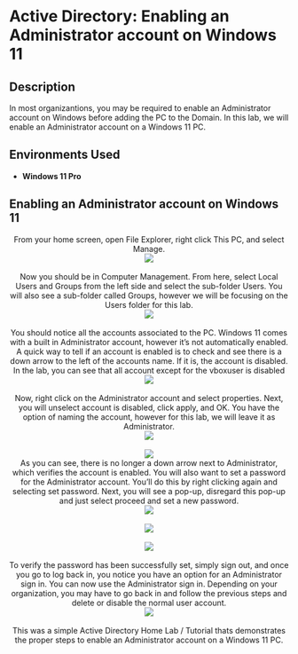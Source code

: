 
<h1>Active Directory: Enabling an Administrator account on Windows 11</h1>



<h2>Description</h2>
In most organizantions, you may be required to enable an Administrator account on Windows before adding the PC to the Domain. In this lab, we will enable an Administrator account on a Windows 11 PC. 
<br />




<h2>Environments Used </h2>

- <b>Windows 11 Pro</b> 

<h2> Enabling an Administrator account on Windows 11 </h2>

<p align="center">
From your home screen, open File Explorer, right click This PC, and select Manage.<br/>
<img src="https://github.com/Rastallworth1/Enabling-an-Administrator-account-on-Windows-11/blob/main/Screenshot%201.png"/>
<br />


<br />
Now you should be in Computer Management. From here, select Local Users and Groups from the left side and select the sub-folder Users. You will also see a sub-folder called Groups, however we will be focusing on the Users folder for this lab.<br/>
<img src="https://github.com/Rastallworth1/Enabling-an-Administrator-account-on-Windows-11/blob/main/Screenshot%202.png"/>
<br />


<br />
You should notice all the accounts associated to the PC. Windows 11 comes with a built in Administrator account, however it’s not automatically enabled. A quick way to tell if an account is enabled is to check and see there is a down arrow to the left of the accounts name. If it is, the account is disabled. In the lab, you can see that all account except for the vboxuser is disabled <br/>
<img src="https://github.com/Rastallworth1/Enabling-an-Administrator-account-on-Windows-11/blob/main/Screenshot%203.png"/>
<br />


<br />
Now, right click on the Administrator account and select properties. Next, you will unselect account is disabled, click apply, and OK. You have the option of naming the account, however for this lab, we will leave it as Administrator. <br/>
<img src="https://github.com/Rastallworth1/Enabling-an-Administrator-account-on-Windows-11/blob/main/Screenshot%204%20pt%201.png"/>
<br />
<br /><img src="https://github.com/Rastallworth1/Enabling-an-Administrator-account-on-Windows-11/blob/main/Screenshot%204%20pt%202.png"
<br/>




<br />
As you can see, there is no longer a down arrow next to Administrator, which verifies the account is enabled. You will also want to set a password for the Administrator account. You’ll do this by right clicking again and selecting set password. Next, you will see a pop-up, disregard this pop-up and just select proceed and set a new password.  <br/>
<img src="https://github.com/Rastallworth1/Enabling-an-Administrator-account-on-Windows-11/blob/main/Screenshot%205%20pt%201.png"/>
<br />
<br/>
<img src="https://github.com/Rastallworth1/Enabling-an-Administrator-account-on-Windows-11/blob/main/Screenshot%205%20pt%202.png"/>
<br />
<br/>
<img src="https://github.com/Rastallworth1/Enabling-an-Administrator-account-on-Windows-11/blob/main/Screenshot%205%20pt%203.png"/>
<br />



  <br />
To verify the password has been successfully set, simply sign out, and once you go to log back in, you notice you have an option for an Administrator sign in. You can now use the Administrator sign in. Depending on your organization, you may have to go back in and follow the previous steps and delete or disable the normal user account. <br/>
<img src="https://github.com/Rastallworth1/Active-Directory-Creating-Users/blob/main/Slide%207%20top.png"/>
<br />





 
  
  


<br />
This was a simple Active Directory Home Lab / Tutorial thats demonstrates the proper steps to enable an Administrator account on a Windows 11 PC.<br/>
